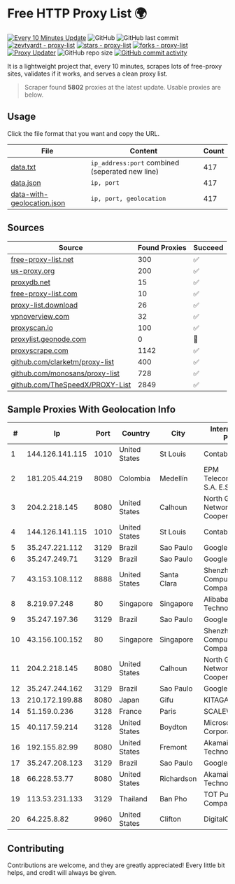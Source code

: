 
# Free HTTP Proxy List 🌍

[![Every 10 Minutes Update](https://github.com/mertguvencli/http-proxy-list/actions/workflows/main.yml/badge.svg?branch=main)](https://github.com/mertguvencli/http-proxy-list/actions/workflows/main.yml)
![GitHub](https://img.shields.io/github/license/mertguvencli/http-proxy-list)
![GitHub last commit](https://img.shields.io/github/last-commit/mertguvencli/http-proxy-list)
[![zevtyardt - proxy-list](https://img.shields.io/static/v1?label=zevtyardt&message=proxy-list&color=blue&logo=github)](https://github.com/zevtyardt/proxy-list "Go to GitHub repo")
[![stars - proxy-list](https://img.shields.io/github/stars/zevtyardt/proxy-list?style=social)](https://github.com/zevtyardt/proxy-list)
[![forks - proxy-list](https://img.shields.io/github/forks/zevtyardt/proxy-list?style=social)](https://github.com/zevtyardt/proxy-list)
[![Proxy Updater](https://github.com/zevtyardt/proxy-list/workflows/Proxy%20Updater/badge.svg)](https://github.com/zevtyardt/proxy-list/actions?query=workflow:"Proxy+Updater")
![GitHub repo size](https://img.shields.io/github/repo-size/zevtyardt/proxy-list)
[![GitHub commit activity](https://img.shields.io/github/commit-activity/m/zevtyardt/proxy-list?logo=commits)](https://github.com/zevtyardt/proxy-list/commits/main)

It is a lightweight project that, every 10 minutes, scrapes lots of free-proxy sites, validates if it works, and serves a clean proxy list.

> Scraper found **5802** proxies at the latest update. Usable proxies are below.

## Usage

Click the file format that you want and copy the URL.

|File|Content|Count|
|----|-------|-----|
|[data.txt](https://raw.githubusercontent.com/mertguvencli/http-proxy-list/main/proxy-list/data.txt)|`ip_address:port` combined (seperated new line)|417|
|[data.json](https://raw.githubusercontent.com/mertguvencli/http-proxy-list/main/proxy-list/data.json)|`ip, port`|417|
|[data-with-geolocation.json](https://raw.githubusercontent.com/mertguvencli/http-proxy-list/main/proxy-list/data-with-geolocation.json)|`ip, port, geolocation`|417|

## Sources

|Source|Found Proxies|Succeed|
|------|-------------|-------|
|[free-proxy-list.net](https://free-proxy-list.net)|300|✅|
|[us-proxy.org](https://www.us-proxy.org)|200|✅|
|[proxydb.net](http://proxydb.net)|15|✅|
|[free-proxy-list.com](https://free-proxy-list.com/?page=&port=&type%5B%5D=http&type%5B%5D=https&up_time=0&search=Search)|10|✅|
|[proxy-list.download](https://www.proxy-list.download/HTTP)|26|✅|
|[vpnoverview.com](https://vpnoverview.com/privacy/anonymous-browsing/free-proxy-servers)|32|✅|
|[proxyscan.io](https://www.proxyscan.io)|100|✅|
|[proxylist.geonode.com](https://proxylist.geonode.com/api/proxy-list?limit=300&page=1&sort_by=lastChecked&sort_type=desc&protocols=http,https)|0|🚫|
|[proxyscrape.com](https://api.proxyscrape.com/v2/?request=displayproxies&protocol=http&timeout=10000&country=all&ssl=all&anonymity=all)|1142|✅|
|[github.com/clarketm/proxy-list](https://raw.githubusercontent.com/clarketm/proxy-list/master/proxy-list-raw.txt)|400|✅|
|[github.com/monosans/proxy-list](https://raw.githubusercontent.com/monosans/proxy-list/main/proxies/http.txt)|728|✅|
|[github.com/TheSpeedX/PROXY-List](https://raw.githubusercontent.com/TheSpeedX/PROXY-List/master/http.txt)|2849|✅|


## Sample Proxies With Geolocation Info

|#|Ip|Port|Country|City|Internet Service Provider|
|-|--|----|-------|----|-------------------------|
|1|144.126.141.115|1010|United States|St Louis|Contabo Inc.|
|2|181.205.44.219|8080|Colombia|Medellín|EPM Telecomunicaciones S.A. E.S.P.|
|3|204.2.218.145|8080|United States|Calhoun|North Georgia Network Cooperative, Inc.|
|4|144.126.141.115|1010|United States|St Louis|Contabo Inc.|
|5|35.247.221.112|3129|Brazil|Sao Paulo|Google LLC|
|6|35.247.249.71|3129|Brazil|Sao Paulo|Google LLC|
|7|43.153.108.112|8888|United States|Santa Clara|Shenzhen Tencent Computer Systems Company Limited|
|8|8.219.97.248|80|Singapore|Singapore|Alibaba (US) Technology Co., Ltd.|
|9|35.247.197.36|3129|Brazil|Sao Paulo|Google LLC|
|10|43.156.100.152|80|Singapore|Singapore|Shenzhen Tencent Computer Systems Company Limited|
|11|204.2.218.145|8080|United States|Calhoun|North Georgia Network Cooperative, Inc.|
|12|35.247.244.162|3129|Brazil|Sao Paulo|Google LLC|
|13|210.172.199.88|8080|Japan|Gifu|KITAGATA|
|14|51.159.0.236|3128|France|Paris|SCALEWAY|
|15|40.117.59.214|3128|United States|Boydton|Microsoft Corporation|
|16|192.155.82.99|8080|United States|Fremont|Akamai Technologies, Inc.|
|17|35.247.208.123|3129|Brazil|Sao Paulo|Google LLC|
|18|66.228.53.77|8080|United States|Richardson|Akamai Technologies, Inc.|
|19|113.53.231.133|3129|Thailand|Ban Pho|TOT Public Company Limited|
|20|64.225.8.82|9960|United States|Clifton|DigitalOcean, LLC|



## Contributing

Contributions are welcome, and they are greatly appreciated! Every
little bit helps, and credit will always be given.


